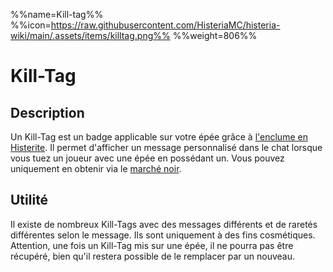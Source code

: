 %%name=Kill-tag%%
%%icon=https://raw.githubusercontent.com/HisteriaMC/histeria-wiki/main/.assets/items/killtag.png%%
%%weight=806%%

# Kill-Tag

## Description
Un Kill-Tag est un badge applicable sur votre épée grâce à [l'enclume en Histerite](https://histeria.fr/wiki/6-enchantements/histerite-anvil). Il permet d'afficher un message personnalisé dans le chat lorsque vous tuez un joueur avec une épée en possédant un. Vous pouvez uniquement en obtenir via le [marché noir](https://histeria.fr/wiki/4-gameplay/blackmarket).

## Utilité
Il existe de nombreux Kill-Tags avec des messages différents et de raretés différentes selon le message. Ils sont uniquement à des fins cosmétiques.
Attention, une fois un Kill-Tag mis sur une épée, il ne pourra pas être récupéré, bien qu'il restera possible de le remplacer par un nouveau.
